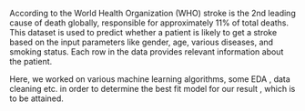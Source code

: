 According to the World Health Organization (WHO) stroke is the 2nd leading cause of death globally, responsible for approximately 11% of total deaths. This dataset is used to predict whether a patient is likely to get a stroke based on the input parameters like gender, age, various diseases, and smoking status. Each row in the data provides relevant information about the patient.

Here, we worked on various machine learning algorithms, some EDA , data cleaning etc. in order to determine the best fit model for our result , which is to be attained.



